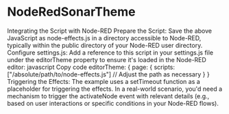 # NodeRedSonarTheme
 
Integrating the Script with Node-RED
Prepare the Script: Save the above JavaScript as node-effects.js in a directory accessible to Node-RED, typically within the public directory of your Node-RED user directory.
Configure settings.js: Add a reference to this script in your settings.js file under the editorTheme property to ensure it's loaded in the Node-RED editor:
javascript
Copy code
editorTheme: {
    page: {
        scripts: ["/absolute/path/to/node-effects.js"] // Adjust the path as necessary
    }
}
Triggering the Effects: The example uses a setTimeout function as a placeholder for triggering the effects. In a real-world scenario, you'd need a mechanism to trigger the activateNode event with relevant details (e.g., based on user interactions or specific conditions in your Node-RED flows).